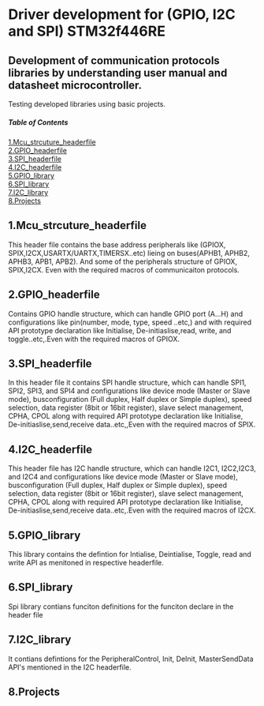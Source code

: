 # Driver development for (GPIO, I2C and SPI) STM32f446RE
## Development of communication protocols libraries by understanding user manual and datasheet microcontroller.
Testing developed libraries using basic projects.
##### Table of Contents  
[1.Mcu_strcuture_headerfile](#headers)
[](#emphasis)  
[2.GPIO_headerfile](#headers) 
[](#emphasis)   
[3.SPI_headerfile](#headers)
[](#emphasis)   
[4.I2C_headerfile](#headers)
[](#emphasis)   
[5.GPIO_library](#headers)
[](#emphasis)   
[6.SPI_library](#headers)
[](#emphasis)   
[7.I2C_library](#headers)
[](#emphasis)   
[8.Projects](#headers)
[](#emphasis)   

 <a name="headers"/>
 
## 1.Mcu_strcuture_headerfile
This header file contains the base address peripherals like (GPIOX, SPIX,I2CX,USARTX/UARTX,TIMERSX..etc) lieing on buses(APHB1, APHB2, APHB3, APB1, APB2). And some of the peripherals structure of GPIOX, SPIX,I2CX. Even with the required macros of communicaiton protocols.
## 2.GPIO_headerfile
Contains GPIO handle structure, which can handle GPIO port (A...H) and configurations like pin(number, mode, type, speed ..etc,) and  with required API  prototype declaration like Initialise, De-initiaslise,read, write, and toggle..etc,.Even with the required macros of GPIOX.
## 3.SPI_headerfile
In this header file it contains SPI handle structure, which can handle SPI1, SPI2, SPI3, and SPI4 and configurations like device mode (Master or Slave mode), busconfiguration (Full duplex, Half duplex or Simple duplex), speed selection, data register (8bit or 16bit register), slave select management, CPHA, CPOL along with required API  prototype declaration like Initialise, De-initiaslise,send,receive data..etc,,Even with the required macros of SPIX.
## 4.I2C_headerfile
This header file has I2C handle structure, which can handle I2C1, I2C2,I2C3, and I2C4 and configurations like device mode (Master or Slave mode), busconfiguration (Full duplex, Half duplex or Simple duplex), speed selection, data register (8bit or 16bit register), slave select management, CPHA, CPOL along with required API  prototype declaration like Initialise, De-initiaslise,send,receive data..etc,.Even with the required macros of I2CX.
## 5.GPIO_library
This library contains the defintion for Intialise, Deintialise, Toggle, read and write API as menitoned in respective headerfile.
## 6.SPI_library
Spi library contians funciton definitions for the funciton declare in the header file
## 7.I2C_library
It contians defintions for the PeripheralControl, Init, DeInit, MasterSendData API's mentioned in the I2C headerfile.
## 8.Projects
